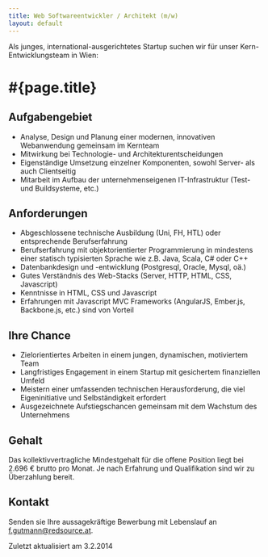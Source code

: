 ```yaml
---
title: Web Softwareentwickler / Architekt (m/w)
layout: default
---
```


Als junges, international-ausgerichtetes Startup suchen wir für unser Kern-Entwicklungsteam in Wien:

#{page.title}
=============

Aufgabengebiet
--------------

* Analyse, Design und Planung einer modernen, innovativen Webanwendung gemeinsam im Kernteam
* Mitwirkung bei Technologie- und Architekturentscheidungen
* Eigenständige Umsetzung einzelner Komponenten, sowohl Server- als auch Clientseitig
* Mitarbeit im Aufbau der unternehmenseigenen IT-Infrastruktur (Test- und Buildsysteme, etc.)

Anforderungen
-------------

* Abgeschlossene technische Ausbildung (Uni, FH, HTL) oder entsprechende Berufserfahrung
* Berufserfahrung mit objektorientierter Programmierung in mindestens einer statisch typisierten Sprache wie z.B. Java, Scala, C# oder  C++
* Datenbankdesign und -entwicklung (Postgresql, Oracle, Mysql, oä.)
* Gutes Verständnis des Web-Stacks (Server, HTTP, HTML, CSS, Javascript)
* Kenntnisse in HTML, CSS und Javascript
* Erfahrungen mit Javascript MVC Frameworks (AngularJS, Ember.js, Backbone.js, etc.) sind von Vorteil

Ihre Chance
-----------

* Zielorientiertes Arbeiten in einem jungen, dynamischen, motiviertem Team
* Langfristiges Engagement in einem Startup mit gesichertem finanziellen Umfeld
* Meistern einer umfassenden technischen Herausforderung, die viel Eigeninitiative und Selbständigkeit erfordert
* Ausgezeichnete Aufstiegschancen gemeinsam mit dem Wachstum des Unternehmens

Gehalt
------

Das kollektivvertragliche Mindestgehalt für die offene Position liegt bei 2.696 € brutto pro Monat. Je nach Erfahrung und Qualifikation sind wir zu Überzahlung bereit.

Kontakt
-------

Senden sie Ihre aussagekräftige Bewerbung mit Lebenslauf an [f.gutmann@redsource.at](mailto:f.gutmann@redsource.at).

<p class="last-updated">Zuletzt aktualisiert am 3.2.2014</p>
